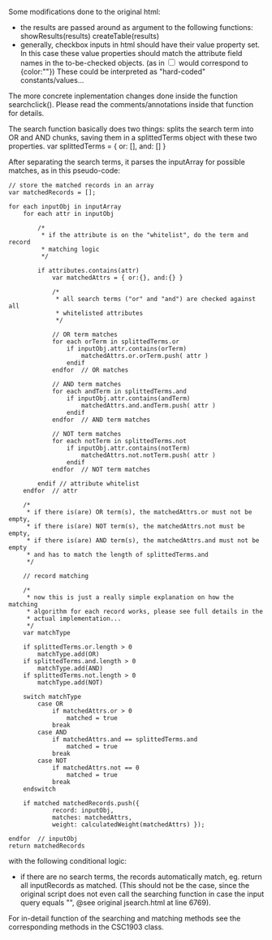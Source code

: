 Some modifications done to the original html:
-	the results are passed around as argument to the following functions:
		showResults(results)
		createTable(results)
-	generally, checkbox inputs in html should have their value property set. In
	this case these value properties should match the attribute field names in
	the to-be-checked objects.
	(as in <input type="checkbox" value="color"> would correspond to {color:""})
	These could be interpreted as "hard-coded" constants/values...

The more concrete inplementation changes done inside the function searchclick().
Please read the comments/annotations inside that function for details.

The search function basically does two things: splits the search term into OR and
AND chunks, saving them in a splittedTerms object with these two properties.
	var splittedTerms = { or: [], and: [] }

After separating the search terms, it parses the inputArray for possible matches,
as in this pseudo-code:
	
	// store the matched records in an array
	var matchedRecords = [];
	
	for each inputObj in inputArray
		for each attr in inputObj
		
			/*
			 * if the attribute is on the "whitelist", do the term and record
			 * matching logic
			 */
			 
			if attributes.contains(attr)
				var matchedAttrs = { or:{}, and:{} }
				
				/*
				 * all search terms ("or" and "and") are checked against all
				 * whitelisted attributes
				 */
				
				// OR term matches
				for each orTerm in splittedTerms.or
					if inputObj.attr.contains(orTerm)
						matchedAttrs.or.orTerm.push( attr )
					endif
				endfor	// OR matches
				
				// AND term matches
				for each andTerm in splittedTerms.and
					if inputObj.attr.contains(andTerm)
						matchedAttrs.and.andTerm.push( attr )
					endif
				endfor	// AND term matches
				
				// NOT term matches
				for each notTerm in splittedTerms.not
					if inputObj.attr.contains(notTerm)
						matchedAttrs.not.notTerm.push( attr )
					endif
				endfor	// NOT term matches
				
			endif // attribute whitelist
		endfor	// attr
		
		/*
		 * if there is(are) OR term(s), the matchedAttrs.or must not be empty,
		 * if there is(are) NOT term(s), the matchedAttrs.not must be empty,
		 * if there is(are) AND term(s), the matchedAttrs.and must not be empty
		 * and has to match the length of splittedTerms.and
		 */
		 
		// record matching
		
		/*
		 * now this is just a really simple explanation on how the matching 
		 * algorithm for each record works, please see full details in the 
		 * actual implementation...
		 */
		var matchType
		
		if splittedTerms.or.length > 0
			matchType.add(OR)
		if splittedTerms.and.length > 0
			matchType.add(AND)
		if splittedTerms.not.length > 0
			matchType.add(NOT)
		
		switch matchType
			case OR
				if matchedAttrs.or > 0
					matched = true
				break
			case AND
				if matchedAttrs.and == splittedTerms.and
					matched = true
				break
			case NOT
				if matchedAttrs.not == 0
					matched = true
				break
		endswitch 
		
		if matched matchedRecords.push({
				record: inputObj,
				matches: matchedAttrs,
				weight: calculatedWeight(matchedAttrs) });
				
	endfor	// inputObj
	return matchedRecords

with the following conditional logic:
-	if there are no search terms, the records automatically match, eg. return
	all inputRecords as	matched.
	(This should not be the case, since the original script does not even call
	the searching function in case the input query equals "", @see original
	jsearch.html at line 6769).

For in-detail function of the searching and matching methods see the corresponding
methods in the CSC1903 class.

